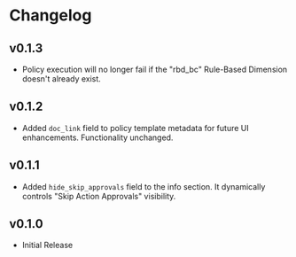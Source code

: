 # Changelog

## v0.1.3

- Policy execution will no longer fail if the "rbd_bc" Rule-Based Dimension doesn't already exist.

## v0.1.2

- Added `doc_link` field to policy template metadata for future UI enhancements. Functionality unchanged.

## v0.1.1

- Added `hide_skip_approvals` field to the info section. It dynamically controls "Skip Action Approvals" visibility.

## v0.1.0

- Initial Release
